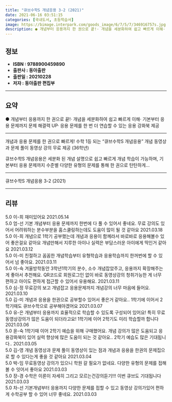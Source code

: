 ```yaml
---
title: "큐브수학S 개념응용 3-2 (2021)"
date: 2021-06-16 03:51:15
categories: [국내도서, 초등학습서]
image: https://bimage.interpark.com/goods_image/6/7/5/7/346916757s.jpg
description: ● 개념부터 응용까지 한 권으로 끝!· 개념을 세분화하여 쉽고 빠르게 이해· 기본부터 응용 문제까지 문제 해결력 UP· 응용 문제를 한 번 더 연습할 수 있는 응용 강화북 제공
---
```


## **정보**

- **ISBN : 9788900459890**
- **출판사 : 동아출판**
- **출판일 : 20210228**
- **저자 : 동아출판 편집부**

------



## **요약**

●  개념부터 응용까지 한 권으로 끝!· 개념을 세분화하여 쉽고 빠르게 이해· 기본부터 응용 문제까지 문제 해결력 UP· 응용 문제를 한 번 더 연습할 수 있는 응용 강화북 제공

------

개념과 응용 문제를 한 권으로 빠르게! 수학 1등 되는 “큐브수학S 개념응용”
개념 동영상과 문제 풀이 동영상 강의 무료 제공 (36학년)

큐브수학S 개념응용은 세분화 된 개념 설명으로 쉽고 빠르게 개념 학습이 가능하며, 기본부터 응용 문제까지 수준별 다양한 유형의 문제를 통해 한 권으로 탄탄하게... 

------


큐브수학S 개념응용 3-2 (2021) 

------


## **리뷰** 

5.0 이-희 재미있어요 2021.05.14 <br/>5.0 엄-선 기본 개념부터 응용 문제까지 한번에 다 풀 수 있어서 좋네요. 무료 강의도 있어서 어려워하는 분수부분을 홈스쿨링하는데도 도움이 많이 될 것 같아요 2021.03.18 <br/>5.0 이-희 개념으로 1학기 공부했는데 개념과 응용이 함께라서 바로바로 응용해볼수 있어 좋은걸요 같아요 개념만해서 지루한 아이나 실력은 부담스러운 아이에게 딱인거 같아요 2021.03.12 <br/>5.0 이-미 친절하고 꼼꼼한 개념학습부터 유형학습과 응용학습까지 한꺼번에 할 수 있어서 넘 좋아요. 2021.03.11 <br/>5.0 이-숙 겨울방학동안 3학년1학기의 분수, 소수 개념잡았주고, 응용까지 확장해주는게 좋아서 추천해요. QR코드로 회원로그인 없이 바로 동영상강의 청취가능한 게 너무 편하고 아이도 편하게 접근할 수 있어서 유용해요.  2021.03.11 <br/>5.0 심-정 무료강의 보고 개념잡고 응용문제까지 개념강의 너무 마음에 들어요. 2021.03.10 <br/>5.0 김-미 개념과 응용을 한권으로 공부할수 있어서 좋은거 같아요.. 1학기에 이어서 2학기때도 큐브수학으로 공부해야겠어요 2021.03.07 <br/>5.0 유-은 개념부터 응용까지 효율적으로 학습할 수 있도록 구성되어 있어요! 특히 무료 동영상강의가 많은 도움이 되더라고요! 1학기에 이어 2학기도 미리 학습할까 합니다 2021.03.06 <br/>5.0 윤-숙 1학기때 이어 2학기 예습을 위해 구매했어요. 개념 강의가 많은 도움되고 응용강화북이 있어 실력 향상에 많은 도움이 되는 것 같아요.. 2학기 예습도 많은 기대됩니다.. 2021.03.05 <br/>5.0 김-영 개념 동영상과 문제 풀이 동영상이 있는 점과 개념과 응용을 한권의 문제집으로 할 수 있다는게 좋을 것 같아요 2021.03.04 <br/>5.0 박-임 무료동영상 강의가 있으니 학원 갈 필요가 없네요. 다양한 유형의 문제를 접해볼 수 잇어서 좋아요 2021.03.03 <br/>5.0 장-경 수학은 이론이 자세히 그리고 모르는건강의듣기!!!
이번 큐브도 기대됩니다 2021.03.03 <br/>5.0 차-선 기본개념부터 응용까지 다양한 문제를 접할 수 있고 동영상 강의가있어 편하게 수학공부 할 수 있어 너무 좋네요. 2021.03.03 <br/>